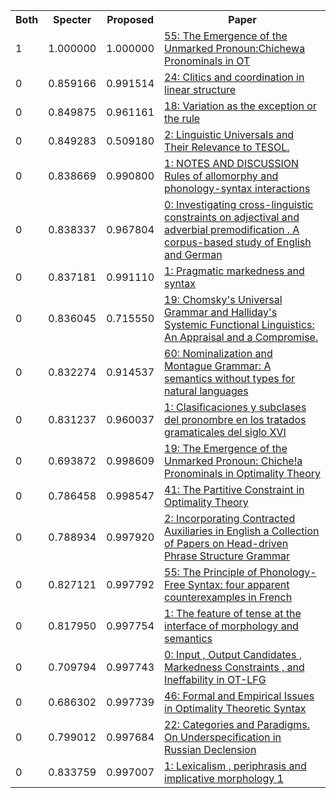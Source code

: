 <html><table><tr>
<th>Both</th>
<th>Specter</th>
<th>Proposed</th>
<th>Paper</th>
</tr>
<tr>
<td>1</td>
<td>1.000000</td>
<td>1.000000</td>
<td><a href="https://www.semanticscholar.org/paper/b4eefc6d926c6fb4b1ba844aa86a9bd2d2dfbe6f">55: The Emergence of the Unmarked Pronoun:Chichewa Pronominals in OT</a></td>
</tr>
<tr>
<td>0</td>
<td>0.859166</td>
<td>0.991514</td>
<td><a href="https://www.semanticscholar.org/paper/d38e2019952eabff24deb7611969a6cd1e4c7945">24: Clitics and coordination in linear structure</a></td>
</tr>
<tr>
<td>0</td>
<td>0.849875</td>
<td>0.961161</td>
<td><a href="https://www.semanticscholar.org/paper/f9e753490aa6cfdb6cfcd7c28536c59d6ef2d248">18: Variation as the exception or the rule</a></td>
</tr>
<tr>
<td>0</td>
<td>0.849283</td>
<td>0.509180</td>
<td><a href="https://www.semanticscholar.org/paper/b95862766693998b42cf1ff4703cd844e0af4717">2: Linguistic Universals and Their Relevance to TESOL.</a></td>
</tr>
<tr>
<td>0</td>
<td>0.838669</td>
<td>0.990800</td>
<td><a href="https://www.semanticscholar.org/paper/d9f639abbb90b6cdd941c56f6adefe095cd33cff">1: NOTES AND DISCUSSION Rules of allomorphy and phonology-syntax interactions</a></td>
</tr>
<tr>
<td>0</td>
<td>0.838337</td>
<td>0.967804</td>
<td><a href="https://www.semanticscholar.org/paper/5e2bf99bd82cd83f1a70b39263b0d06a0fa7755b">0: Investigating cross-linguistic constraints on adjectival and adverbial premodification . A corpus-based study of English and German</a></td>
</tr>
<tr>
<td>0</td>
<td>0.837181</td>
<td>0.991110</td>
<td><a href="https://www.semanticscholar.org/paper/9ccbd782b3b96a766e49dfa8b66850241fec204f">1: Pragmatic markedness and syntax</a></td>
</tr>
<tr>
<td>0</td>
<td>0.836045</td>
<td>0.715550</td>
<td><a href="https://www.semanticscholar.org/paper/18495b394ab6bdd6fbaac5a7117c3d34d349bcfc">19: Chomsky's Universal Grammar and Halliday's Systemic Functional Linguistics: An Appraisal and a Compromise.</a></td>
</tr>
<tr>
<td>0</td>
<td>0.832274</td>
<td>0.914537</td>
<td><a href="https://www.semanticscholar.org/paper/7736f8a436bf8ab8b1df712074a6df7ebfed6b6f">60: Nominalization and Montague Grammar: A semantics without types for natural languages</a></td>
</tr>
<tr>
<td>0</td>
<td>0.831237</td>
<td>0.960037</td>
<td><a href="https://www.semanticscholar.org/paper/2fbba2e6da69c56513ae0a0399bb6c6470149d01">1: Clasificaciones y subclases del pronombre en los tratados gramaticales del siglo XVI</a></td>
</tr>
<tr>
<td>0</td>
<td>0.693872</td>
<td>0.998609</td>
<td><a href="https://www.semanticscholar.org/paper/1e41f356c3c3076045b30699c67ac47f150f72a8">19: The Emergence of the Unmarked Pronoun: Chiche!a Pronominals in Optimality Theory</a></td>
</tr>
<tr>
<td>0</td>
<td>0.786458</td>
<td>0.998547</td>
<td><a href="https://www.semanticscholar.org/paper/566206b1a7ac6adcfc0cf2399d4705397ca7c6ad">41: The Partitive Constraint in Optimality Theory</a></td>
</tr>
<tr>
<td>0</td>
<td>0.788934</td>
<td>0.997920</td>
<td><a href="https://www.semanticscholar.org/paper/63319168cd26720273de10b8bfc638e7862f4968">2: Incorporating Contracted Auxiliaries in English a Collection of Papers on Head-driven Phrase Structure Grammar</a></td>
</tr>
<tr>
<td>0</td>
<td>0.827121</td>
<td>0.997792</td>
<td><a href="https://www.semanticscholar.org/paper/3f9778ec444127b75d1ab91dbe3f4eba9b033872">55: The Principle of Phonology-Free Syntax: four apparent counterexamples in French</a></td>
</tr>
<tr>
<td>0</td>
<td>0.817950</td>
<td>0.997754</td>
<td><a href="https://www.semanticscholar.org/paper/2de14915100d6531bfa400de12399eb272630830">1: The feature of tense at the interface of morphology and semantics</a></td>
</tr>
<tr>
<td>0</td>
<td>0.709794</td>
<td>0.997743</td>
<td><a href="https://www.semanticscholar.org/paper/b4d4fc466a6b14c8de5b3d74f6287f526136d63b">0: Input , Output Candidates , Markedness Constraints , and Ineffability in OT-LFG</a></td>
</tr>
<tr>
<td>0</td>
<td>0.686302</td>
<td>0.997739</td>
<td><a href="https://www.semanticscholar.org/paper/e9fdf1394cb047ce1f16a5850efe08faf8aeab14">46: Formal and Empirical Issues in Optimality Theoretic Syntax</a></td>
</tr>
<tr>
<td>0</td>
<td>0.799012</td>
<td>0.997684</td>
<td><a href="https://www.semanticscholar.org/paper/6de750ed1c79b151cdbe371545dfdde09270ecb0">22: Categories and Paradigms. On Underspecification in Russian Declension</a></td>
</tr>
<tr>
<td>0</td>
<td>0.833759</td>
<td>0.997007</td>
<td><a href="https://www.semanticscholar.org/paper/f677e6ce8849e8967056737c681e279d5a65859c">1: Lexicalism , periphrasis and implicative morphology 1</a></td>
</tr>
</table></html>

